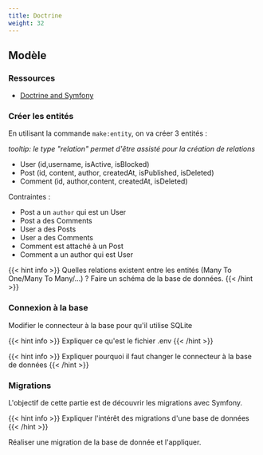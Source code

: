 ```yaml
---
title: Doctrine
weight: 32
---
```




## Modèle

### Ressources

- [Doctrine and Symfony](https://symfony.com/doc/current/doctrine.html)

### Créer les entités

En utilisant la commande `make:entity`, on va créer 3 entités : 

_tooltip: le type "relation" permet d'être assisté pour la création de relations_

- User (id,username, isActive, isBlocked)
- Post (id, content, author, createdAt, isPublished, isDeleted)
- Comment (id, author,content, createdAt, isDeleted)

Contraintes : 

- Post a un `author` qui est un User
- Post a des Comments
- User a des Posts
- User a des Comments
- Comment est attaché à un Post
- Comment a un author qui est User

{{< hint info >}}
 Quelles relations existent entre les entités (Many To One/Many To Many/...) ? Faire un schéma de la base de données.
{{< /hint >}}

### Connexion à la base

Modifier le connecteur à la base pour qu'il utilise SQLite

{{< hint info >}}
Expliquer ce qu'est le fichier .env
{{< /hint >}}



{{< hint info >}}
Expliquer pourquoi il faut changer le connecteur à la base de données
{{< /hint >}}

### Migrations

L'objectif de cette partie est de découvrir les migrations avec Symfony.

{{< hint info >}}
Expliquer l'intérêt des migrations d'une base de données
{{< /hint >}}

Réaliser une migration de la base de donnée et l'appliquer.